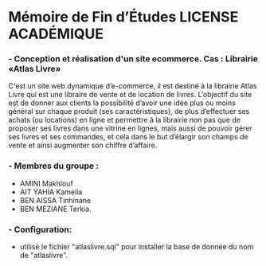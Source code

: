 # Mémoire de Fin d’Études LICENSE ACADÉMIQUE

### - Conception et réalisation d'un site ecommerce. Cas : Librairie «Atlas Livre»
C'est un site web dynamique d’e-commerce, il est destiné à la librairie Atlas Livre qui est une libraire de vente et de location de livres. L’objectif du site est de donner aux clients la possibilité d’avoir une idée plus ou moins général sur chaque produit (ses caractéristiques), de plus d’effectuer ses achats (ou locations) en ligne et permettre à la librairie non pas que de proposer ses livres dans une vitrine en lignes, mais aussi de pouvoir gérer ses livres et ses commandes, et cela dans le but d’élargir son champs de vente et ainsi augmenter son chiffre d’affaire.

### - Membres du groupe :
- AMINI Makhlouf
- AIT YAHIA Kamelia
- BEN AISSA Tinhinane
- BEN MEZIANE Terkia.

### - Configuration:
- utilisé le fichier "atlaslivre.sql" pour installer la base de donnée du nom de "atlaslivre".


